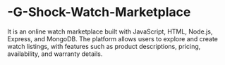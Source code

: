 # -G-Shock-Watch-Marketplace
It is an online watch marketplace built with JavaScript, HTML, Node.js, Express, and MongoDB. The platform allows users to explore and create watch listings, with features such as product descriptions, pricing, availability, and warranty details.
